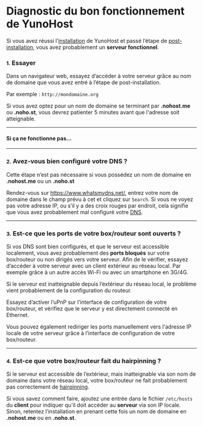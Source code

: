 # Diagnostic du bon fonctionnement de YunoHost

Si vous avez réussi l’[installation](/install_fr) de YunoHost et passé l’étape de [post-installation](/postinstall_fr), vous avez probablement un **serveur fonctionnel**.

### <small>1.</small> Essayer

Dans un navigateur web, essayez d’accéder à votre serveur grâce au nom de domaine que vous avez entré à l’étape de post-installation.

Par exemple : `http://mondomaine.org`

<div class="alert alert-warning">
Si vous avez optez pour un nom de domaine se terminant par <b>.nohost.me</b> ou <b>.noho.st</b>, vous devrez patienter 5 minutes avant que l'adresse soit atteignable.
</div>

---

#### Si ça ne fonctionne pas…

---

### <small>2.</small> Avez-vous bien configuré votre DNS ?

<div class="alert alert-info">
Cette étape n’est pas nécessaire si vous possédez un nom de domaine en <b>.nohost.me</b> ou un <b>.noho.st</b>
</div>

Rendez-vous sur https://www.whatsmydns.net/, entrez votre nom de domaine dans le champ prévu à cet et cliquez sur `Search`. Si vous ne voyez pas votre adresse IP, ou s’il y a des croix rouges par endroit, cela signifie que vous avez probablement mal configuré votre [DNS](/dns_fr).

---

### <small>3.</small> Est-ce que les ports de votre box/routeur sont ouverts ?

Si vos DNS sont bien configurés, et que le serveur est accessible localement, vous avez probablement des **ports bloqués** sur votre box/routeur ou non dirigés vers votre serveur.
Afin de le vérifier, essayez d’accéder à votre serveur avec un client extérieur au réseau local. Par exemple grâce à un autre accès Wi-Fi ou avec un smartphone en 3G/4G.

Si le serveur est inatteignable depuis l’extérieur du réseau local, le problème vient probablement de la configuration du routeur.

<div class="alert alert-info">
Essayez d’activer l’uPnP sur l’interface de configuration de votre box/routeur, et vérifiez que le serveur y est directement connecté en Ethernet.
<p>
Vous pouvez également rediriger les ports manuellement vers l'adresse IP locale de votre serveur grâce à l’interface de configuration de votre box/routeur.
</p>
</div>

---

### <small>4.</small> Est-ce que votre box/routeur fait du hairpinning ?

Si le serveur est accessible de l’extérieur, mais inatteignable via son nom de domaine dans votre réseau local, votre box/routeur ne fait probablement pas correctement de <a href="http://en.wikipedia.org/wiki/Hairpinning" target="_blank">hairpinning</a>.

Si vous savez comment faire, ajoutez une entrée dans le fichier `/etc/hosts` du **client** pour indiquer qu'il doit accéder au **serveur** via son IP locale. Sinon, retentez l’installation en prenant cette fois un nom de domaine en **.nohost.me** ou en **.noho.st**.